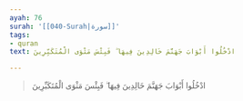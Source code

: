 ```yaml
---
ayah: 76
surah: '[[040-Surah|سورة]]'
tags:
- quran
text: ادْخُلُوا أَبْوَابَ جَهَنَّمَ خَالِدِينَ فِيهَا ۖ فَبِئْسَ مَثْوَى الْمُتَكَبِّرِينَ

---
```

> ادْخُلُوا أَبْوَابَ جَهَنَّمَ خَالِدِينَ فِيهَا ۖ فَبِئْسَ مَثْوَى الْمُتَكَبِّرِينَ
